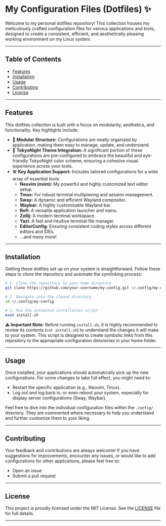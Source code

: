 # My Configuration Files (Dotfiles) ✨

Welcome to my personal dotfiles repository! This collection houses my meticulously crafted configuration files for various applications and tools, designed to create a consistent, efficient, and aesthetically pleasing working environment on my Linux system.

---

## Table of Contents

*   [Features](#features)
*   [Installation](#installation)
*   [Usage](#usage)
*   [Contributing](#contributing)
*   [License](#license)

---

## Features

This dotfiles collection is built with a focus on modularity, aesthetics, and functionality. Key highlights include:

*   🚀 **Modular Structure:** Configurations are neatly organized by application, making them easy to manage, update, and understand.
*   🌙 **TokyoNight Theme Integration:** A significant portion of these configurations are pre-configured to embrace the beautiful and eye-friendly TokyoNight color scheme, ensuring a cohesive visual experience across your tools.
*   🛠️ **Key Application Support:** Includes tailored configurations for a wide array of essential tools:
    *   **Neovim (nvim):** My powerful and highly customized text editor setup.
    *   **Tmux:** For robust terminal multiplexing and session management.
    *   **Sway:** A dynamic and efficient Wayland compositor.
    *   **Waybar:** A highly customizable Wayland bar.
    *   **Rofi:** A versatile application launcher and menu.
    *   **Zellij:** A modern terminal workspace.
    *   **Yazi:** A fast and intuitive terminal file manager.
    *   **EditorConfig:** Ensuring consistent coding styles across different editors and IDEs.
    *   ...and many more!

---

## Installation

Getting these dotfiles set up on your system is straightforward. Follow these steps to clone the repository and automate the symlinking process:

```bash
# 1. Clone the repository to your home directory
git clone https://github.com/your-username/my-config.git ~/.config/my-config

# 2. Navigate into the cloned directory
cd ~/.config/my-config

# 3. Run the automated installation script
bash install.sh
```

**⚠️ Important Note:** Before running `install.sh`, it is highly recommended to review its contents (`cat install.sh`) to understand the changes it will make to your system. This script is designed to create symbolic links from this repository to the appropriate configuration directories in your home folder.

---

## Usage

Once installed, your applications should automatically pick up the new configurations. For some changes to take full effect, you might need to:

*   Restart the specific application (e.g., Neovim, Tmux).
*   Log out and log back in, or even reboot your system, especially for display server configurations (Sway, Waybar).

Feel free to dive into the individual configuration files within the `.config/` directory. They are commented where necessary to help you understand and further customize them to your liking.

---

## Contributing

Your feedback and contributions are always welcome! If you have suggestions for improvements, encounter any issues, or would like to add configurations for other applications, please feel free to:

*   Open an issue
*   Submit a pull request

---

## License

This project is proudly licensed under the MIT License. See the [LICENSE](LICENSE) file for full details.

---

